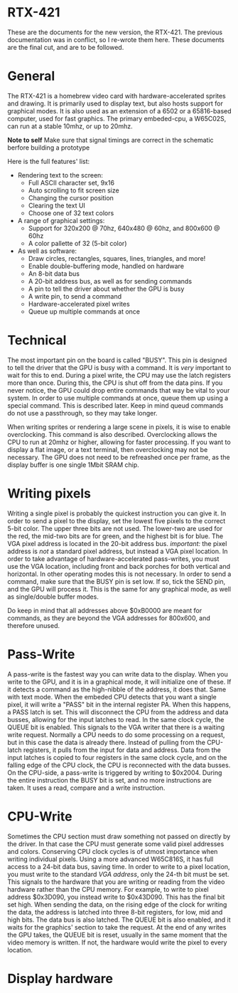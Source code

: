 # RTX-421

These are the documents for the new version, the RTX-421. The previous documentation was in conflict, so I re-wrote them here.
These documents are the final cut, and are to be followed.

# General

The RTX-421 is a homebrew video card with hardware-accelerated sprites and drawing. It is primarily used to display text, but also hosts support for graphical modes.
It is also used as an extension of a 6502 or a 65816-based computer, used for fast graphics. The primary embeded-cpu, a W65C02S, can run at a stable 10mhz, or up to 20mhz.

**Note to self**
Make sure that signal timings are correct in the schematic berfore building a prototype

Here is the full features' list:
- Rendering text to the screen:
	- Full ASCII character set, 9x16
   	- Auto scrolling to fit screen size
   	- Changing the cursor position
   	- Clearing the text UI
   	- Choose one of 32 text colors
- A range of graphical settings:
  	- Support for 320x200 @ 70hz, 640x480 @ 60hz, and 800x600 @ 60hz
  	- A color pallette of 32 (5-bit color)
- As well as software:
  	- Draw circles, rectangles, squares, lines, triangles, and more!
  	- Enable double-buffering mode, handled on hardware
  	- An 8-bit data bus
  	- A 20-bit address bus, as well as for sending commands
  	- A pin to tell the driver about whether the GPU is busy
  	- A write pin, to send a command
  	- Hardware-accelerated pixel writes
  	- Queue up multiple commands at once

 # Technical

 The most important pin on the board is called "BUSY". This pin is designed to tell the driver that the GPU is busy with a command. It is *very* important to wait
 for this to end. During a pixel write, the CPU may use the latch registers more than once. During this, the CPU is shut off from the data pins. If you never notice,
 the GPU could drop entire commands that way be vital to your system. In order to use multiple commands at once, queue them up using a special command. This is described
 later. Keep in mind queud commands do not use a passthrough, so they may take longer.


 When writing sprites or rendering a large scene in pixels, it is wise to enable overclocking. This command is also described. Overclocking allows the CPU to run at 20mhz
 or higher, allowing for faster processing. If you want to display a flat image, or a text terminal, then overclocking may not be necessary. The GPU does not need to be refreashed
 once per frame, as the display buffer is one single 1Mbit SRAM chip.

# Writing pixels
Writing a single pixel is probably the quickest instruction you can give it. In order to send a pixel to the display, set the lowest five pixels to the correct 5-bit color. The
upper three bits are not used. The lower-two are used for the red, the mid-two bits are for green, and the highest bit is for blue. The VGA pixel address is located in the 20-bit
address bus. *important:* the pixel address is *not* a standard pixel address, but instead a VGA pixel location. In order to take advantage of hardware-accelerated pass-writes,
you must use the VGA location, including front and back porches for both vertical and horizontal. In other operating modes this is not necessary. In order to send a command, make
sure that the BUSY pin is set low. If so, tick the SEND pin, and the GPU will process it. This is the same for any graphical mode, as well as single/double buffer modes.

Do keep in mind that all addresses above $0xB0000 are meant for commands, as they are beyond the VGA addresses for 800x600, and therefore unused.

# Pass-Write
A pass-write is the fastest way you can write data to the display. When you write to the GPU, and it is in a graphical mode, it will initialize one of these. If it
detects a command as the high-nibble of the address, it does that. Same with text mode. When the embeded CPU detects that you want a single pixel, it will write a "PASS" bit
in the internal register PA. When this happens, a PASS latch is set. This will disconnect the CPU from the address and data busses, allowing for the input latches to read. In the
same clock cycle, the QUEUE bit is enabled. This signals to the VGA writer that there is a waiting write request. Normally a CPU needs to do some processing on a request, but in
this case the data is already there. Instead of pulling from the CPU-latch registers, it pulls from the input for data and address. Data from the input latches is copied to four
registers in the same clock cycle, and on the falling edge of the CPU clock, the CPU is reconnected with the data busses. On the CPU-side, a pass-write is triggered by writing to
$0x2004. During the entire instruction the BUSY bit is set, and no more instructions are taken. It uses a read, compare and a write instruction.

# CPU-Write
Sometimes the CPU section must draw something not passed on directly by the driver. In that case the CPU must generate some valid pixel addresses and colors. Conserving CPU clock cycles
is of utmost importance when writing individual pixels. Using a more advanced W65C816S, it has full access to a 24-bit data bus, saving time. In order to write to a pixel location, you
must write to the standard *VGA address*, only the 24-th bit must be set. This signals to the hardware that you are writing or reading from the video hardware rather than the CPU memory.
For example, to write to pixel address $0x3D090, you instead write to $0x43D090. This has the final bit set high. When sending the data, on the rising edge of the clock for writing the data,
the address is latched into three 8-bit registers, for low, mid and high bits. The data bus is also latched. The QUEUE bit is also enabled, and it waits for the graphics' section to take the
request. At the end of any writes the GPU takes, the QUEUE bit is reset, usually in the same moment that the video memory is written. If not, the hardware would write the pixel to every
location.

# Display hardware
